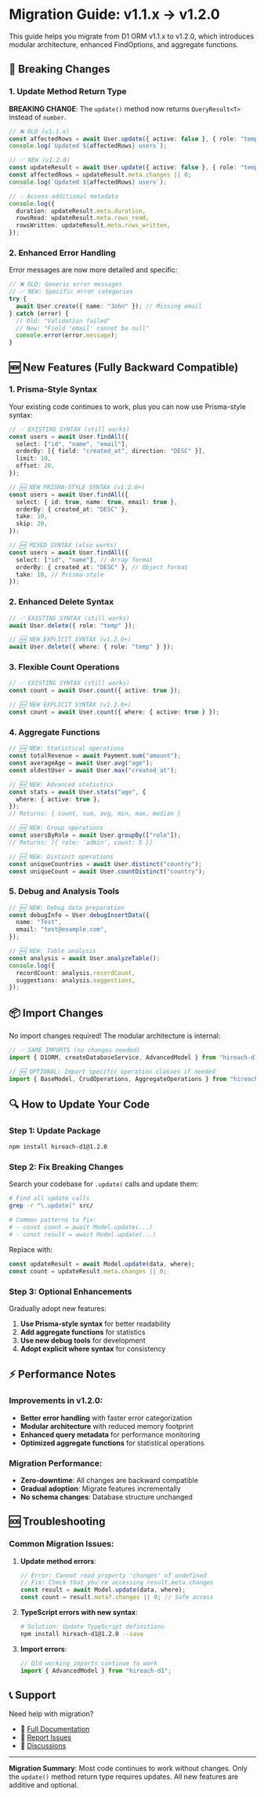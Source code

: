 # Migration Guide: v1.1.x → v1.2.0

This guide helps you migrate from D1 ORM v1.1.x to v1.2.0, which introduces modular architecture, enhanced FindOptions, and aggregate functions.

## 🚨 Breaking Changes

### 1. Update Method Return Type

**BREAKING CHANGE**: The `update()` method now returns `QueryResult<T>` instead of `number`.

```typescript
// ❌ OLD (v1.1.x)
const affectedRows = await User.update({ active: false }, { role: "temp" });
console.log(`Updated ${affectedRows} users`);

// ✅ NEW (v1.2.0)
const updateResult = await User.update({ active: false }, { role: "temp" });
const affectedRows = updateResult.meta.changes || 0;
console.log(`Updated ${affectedRows} users`);

// 💡 Access additional metadata
console.log({
  duration: updateResult.meta.duration,
  rowsRead: updateResult.meta.rows_read,
  rowsWritten: updateResult.meta.rows_written,
});
```

### 2. Enhanced Error Handling

Error messages are now more detailed and specific:

```typescript
// ❌ OLD: Generic error messages
// ✅ NEW: Specific error categories
try {
  await User.create({ name: "John" }); // Missing email
} catch (error) {
  // Old: "Validation failed"
  // New: "Field 'email' cannot be null"
  console.error(error.message);
}
```

## 🆕 New Features (Fully Backward Compatible)

### 1. Prisma-Style Syntax

Your existing code continues to work, plus you can now use Prisma-style syntax:

```typescript
// ✅ EXISTING SYNTAX (still works)
const users = await User.findAll({
  select: ["id", "name", "email"],
  orderBy: [{ field: "created_at", direction: "DESC" }],
  limit: 10,
  offset: 20,
});

// 🆕 NEW PRISMA-STYLE SYNTAX (v1.2.0+)
const users = await User.findAll({
  select: { id: true, name: true, email: true },
  orderBy: { created_at: "DESC" },
  take: 10,
  skip: 20,
});

// 🆕 MIXED SYNTAX (also works)
const users = await User.findAll({
  select: ["id", "name"], // Array format
  orderBy: { created_at: "DESC" }, // Object format
  take: 10, // Prisma-style
});
```

### 2. Enhanced Delete Syntax

```typescript
// ✅ EXISTING SYNTAX (still works)
await User.delete({ role: "temp" });

// 🆕 NEW EXPLICIT SYNTAX (v1.2.0+)
await User.delete({ where: { role: "temp" } });
```

### 3. Flexible Count Operations

```typescript
// ✅ EXISTING SYNTAX (still works)
const count = await User.count({ active: true });

// 🆕 NEW EXPLICIT SYNTAX (v1.2.0+)
const count = await User.count({ where: { active: true } });
```

### 4. Aggregate Functions

```typescript
// 🆕 NEW: Statistical operations
const totalRevenue = await Payment.sum("amount");
const averageAge = await User.avg("age");
const oldestUser = await User.max("created_at");

// 🆕 NEW: Advanced statistics
const stats = await User.stats("age", {
  where: { active: true },
});
// Returns: { count, sum, avg, min, max, median }

// 🆕 NEW: Group operations
const usersByRole = await User.groupBy(["role"]);
// Returns: [{ role: 'admin', count: 5 }]

// 🆕 NEW: Distinct operations
const uniqueCountries = await User.distinct("country");
const uniqueCount = await User.countDistinct("country");
```

### 5. Debug and Analysis Tools

```typescript
// 🆕 NEW: Debug data preparation
const debugInfo = User.debugInsertData({
  name: "Test",
  email: "test@example.com",
});

// 🆕 NEW: Table analysis
const analysis = await User.analyzeTable();
console.log({
  recordCount: analysis.recordCount,
  suggestions: analysis.suggestions,
});
```

## 📦 Import Changes

No import changes required! The modular architecture is internal:

```typescript
// ✅ SAME IMPORTS (no changes needed)
import { D1ORM, createDatabaseService, AdvancedModel } from "hireach-d1";

// 🆕 OPTIONAL: Import specific operation classes if needed
import { BaseModel, CrudOperations, AggregateOperations } from "hireach-d1";
```

## 🔍 How to Update Your Code

### Step 1: Update Package

```bash
npm install hireach-d1@1.2.0
```

### Step 2: Fix Breaking Changes

Search your codebase for `.update(` calls and update them:

```bash
# Find all update calls
grep -r "\.update(" src/

# Common patterns to fix:
# - const count = await Model.update(...)
# - const result = await Model.update(...)
```

Replace with:

```typescript
const updateResult = await Model.update(data, where);
const count = updateResult.meta.changes || 0;
```

### Step 3: Optional Enhancements

Gradually adopt new features:

1. **Use Prisma-style syntax** for better readability
2. **Add aggregate functions** for statistics
3. **Use new debug tools** for development
4. **Adopt explicit where syntax** for consistency

## ⚡ Performance Notes

### Improvements in v1.2.0:

- **Better error handling** with faster error categorization
- **Modular architecture** with reduced memory footprint
- **Enhanced query metadata** for performance monitoring
- **Optimized aggregate functions** for statistical operations

### Migration Performance:

- **Zero-downtime**: All changes are backward compatible
- **Gradual adoption**: Migrate features incrementally
- **No schema changes**: Database structure unchanged

## 🆘 Troubleshooting

### Common Migration Issues:

1. **Update method errors**:

   ```typescript
   // Error: Cannot read property 'changes' of undefined
   // Fix: Check that you're accessing result.meta.changes
   const result = await Model.update(data, where);
   const count = result.meta?.changes || 0; // Safe access
   ```

2. **TypeScript errors with new syntax**:

   ```bash
   # Solution: Update TypeScript definitions
   npm install hireach-d1@1.2.0 --save
   ```

3. **Import errors**:
   ```typescript
   // Old working imports continue to work
   import { AdvancedModel } from "hireach-d1";
   ```

## 📞 Support

Need help with migration?

- 📖 [Full Documentation](https://github.com/hireach/d1-orm)
- 🐛 [Report Issues](https://github.com/hireach/d1-orm/issues)
- 💬 [Discussions](https://github.com/hireach/d1-orm/discussions)

---

**Migration Summary**: Most code continues to work without changes. Only the `update()` method return type requires updates. All new features are additive and optional.
